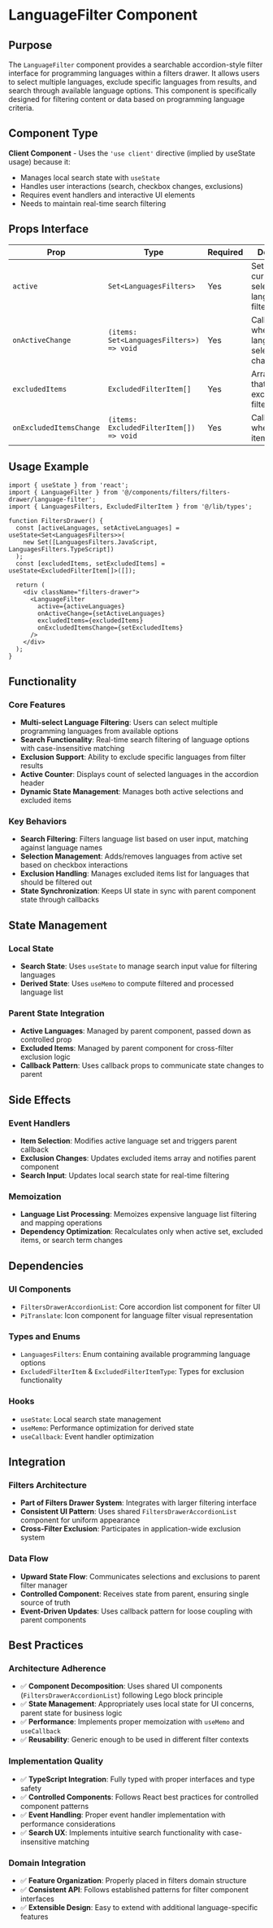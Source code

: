 # LanguageFilter Component

## Purpose

The `LanguageFilter` component provides a searchable accordion-style filter interface for programming languages within a filters drawer. It allows users to select multiple languages, exclude specific languages from results, and search through available language options. This component is specifically designed for filtering content or data based on programming language criteria.

## Component Type

**Client Component** - Uses the `'use client'` directive (implied by useState usage) because it:
- Manages local search state with `useState`
- Handles user interactions (search, checkbox changes, exclusions)
- Requires event handlers and interactive UI elements
- Needs to maintain real-time search filtering

## Props Interface

| Prop | Type | Required | Description |
|------|------|----------|-------------|
| `active` | `Set<LanguagesFilters>` | Yes | Set of currently selected/active language filters |
| `onActiveChange` | `(items: Set<LanguagesFilters>) => void` | Yes | Callback fired when active language selection changes |
| `excludedItems` | `ExcludedFilterItem[]` | Yes | Array of items that are excluded from filtering |
| `onExcludedItemsChange` | `(items: ExcludedFilterItem[]) => void` | Yes | Callback fired when excluded items change |

## Usage Example

```tsx
import { useState } from 'react';
import { LanguageFilter } from '@/components/filters/filters-drawer/language-filter';
import { LanguagesFilters, ExcludedFilterItem } from '@/lib/types';

function FiltersDrawer() {
  const [activeLanguages, setActiveLanguages] = useState<Set<LanguagesFilters>>(
    new Set([LanguagesFilters.JavaScript, LanguagesFilters.TypeScript])
  );
  const [excludedItems, setExcludedItems] = useState<ExcludedFilterItem[]>([]);

  return (
    <div className="filters-drawer">
      <LanguageFilter
        active={activeLanguages}
        onActiveChange={setActiveLanguages}
        excludedItems={excludedItems}
        onExcludedItemsChange={setExcludedItems}
      />
    </div>
  );
}
```

## Functionality

### Core Features
- **Multi-select Language Filtering**: Users can select multiple programming languages from available options
- **Search Functionality**: Real-time search filtering of language options with case-insensitive matching
- **Exclusion Support**: Ability to exclude specific languages from filter results
- **Active Counter**: Displays count of selected languages in the accordion header
- **Dynamic State Management**: Manages both active selections and excluded items

### Key Behaviors
- **Search Filtering**: Filters language list based on user input, matching against language names
- **Selection Management**: Adds/removes languages from active set based on checkbox interactions
- **Exclusion Handling**: Manages excluded items list for languages that should be filtered out
- **State Synchronization**: Keeps UI state in sync with parent component state through callbacks

## State Management

### Local State
- **Search State**: Uses `useState` to manage search input value for filtering languages
- **Derived State**: Uses `useMemo` to compute filtered and processed language list

### Parent State Integration
- **Active Languages**: Managed by parent component, passed down as controlled prop
- **Excluded Items**: Managed by parent component for cross-filter exclusion logic
- **Callback Pattern**: Uses callback props to communicate state changes to parent

## Side Effects

### Event Handlers
- **Item Selection**: Modifies active language set and triggers parent callback
- **Exclusion Changes**: Updates excluded items array and notifies parent component
- **Search Input**: Updates local search state for real-time filtering

### Memoization
- **Language List Processing**: Memoizes expensive language list filtering and mapping operations
- **Dependency Optimization**: Recalculates only when active set, excluded items, or search term changes

## Dependencies

### UI Components
- `FiltersDrawerAccordionList`: Core accordion list component for filter UI
- `PiTranslate`: Icon component for language filter visual representation

### Types and Enums
- `LanguagesFilters`: Enum containing available programming language options
- `ExcludedFilterItem` & `ExcludedFilterItemType`: Types for exclusion functionality

### Hooks
- `useState`: Local search state management
- `useMemo`: Performance optimization for derived state
- `useCallback`: Event handler optimization

## Integration

### Filters Architecture
- **Part of Filters Drawer System**: Integrates with larger filtering interface
- **Consistent UI Pattern**: Uses shared `FiltersDrawerAccordionList` component for uniform appearance
- **Cross-Filter Exclusion**: Participates in application-wide exclusion system

### Data Flow
- **Upward State Flow**: Communicates selections and exclusions to parent filter manager
- **Controlled Component**: Receives state from parent, ensuring single source of truth
- **Event-Driven Updates**: Uses callback pattern for loose coupling with parent components

## Best Practices

### Architecture Adherence
- ✅ **Component Decomposition**: Uses shared UI components (`FiltersDrawerAccordionList`) following Lego block principle
- ✅ **State Management**: Appropriately uses local state for UI concerns, parent state for business logic
- ✅ **Performance**: Implements proper memoization with `useMemo` and `useCallback`
- ✅ **Reusability**: Generic enough to be used in different filter contexts

### Implementation Quality
- ✅ **TypeScript Integration**: Fully typed with proper interfaces and type safety
- ✅ **Controlled Components**: Follows React best practices for controlled component patterns
- ✅ **Event Handling**: Proper event handler implementation with performance considerations
- ✅ **Search UX**: Implements intuitive search functionality with case-insensitive matching

### Domain Integration
- ✅ **Feature Organization**: Properly placed in filters domain structure
- ✅ **Consistent API**: Follows established patterns for filter component interfaces
- ✅ **Extensible Design**: Easy to extend with additional language-specific features